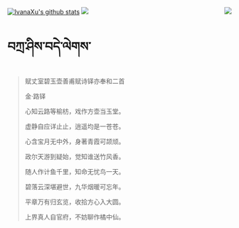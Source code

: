 [![IvanaXu's github stats](https://github-readme-stats.vercel.app/api?username=IvanaXu&show_icons=true&theme=vue-dark)](https://github.com/anuraghazra/github-readme-stats)
<img align="right" src="https://github-readme-stats.vercel.app/api/top-langs/?username=IvanaXu&langs_count=7&theme=graywhite" />
<img src="https://github-readme-stats.vercel.app/api/wakatime?username=IvanaXu&layout=compact&langs_count=6&theme=vue-dark&&custom_title=Programming Times(Jul 29 2021-)" />
# བཀྲ་ཤིས་བདེ་ལེགས་
> 赋丈室碧玉壶善甫赋诗铎亦奉和二首
>
> 金·路铎
>
> 心知云路等榆枋，戏作方壶当玉堂。
> 
> 虚静自应详止止，逍遥均是一苍苍。
> 
> 心含宝月无中外，身著青霞可颉颃。
> 
> 政尔天游到疑始，觉知谁送竹风香。
> 
> 随人作计鱼千里，知命无忧鸟一天。
> 
> 碧落云深堪避世，九华烟暖可忘年。
> 
> 平章万有归玄览，收拾方心入大圆。
> 
> 上界真人自官府，不妨聊作橘中仙。